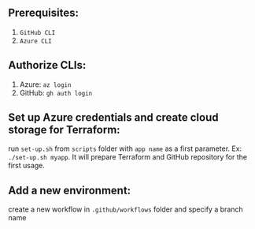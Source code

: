 ## Prerequisites:
1. `GitHub CLI`
2. `Azure CLI`

## Authorize CLIs:
1. Azure: `az login`
2. GitHub: `gh auth login`


## Set up Azure credentials and create cloud storage for Terraform:
run `set-up.sh` from `scripts` folder with `app name` as a first parameter. Ex: `./set-up.sh myapp`. It will prepare Terraform and GitHub repository for the first usage.


## Add a new environment:
create a new workflow in `.github/workflows` folder and specify a branch name